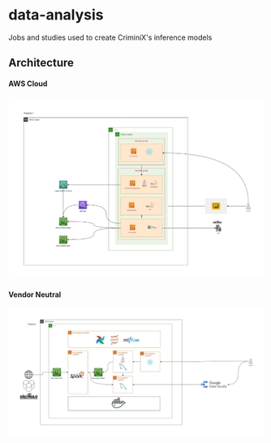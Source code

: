 # data-analysis
Jobs and studies used to create CriminiX's inference models


## Architecture

#### AWS Cloud

<p align="center">
  <img width="800" src="./.github/arch-tcc-cloud.jpg">
</p>

#### Vendor Neutral

<p align="center">
  <img width="800" src="./.github/arch-tcc-local.jpg">
</p>